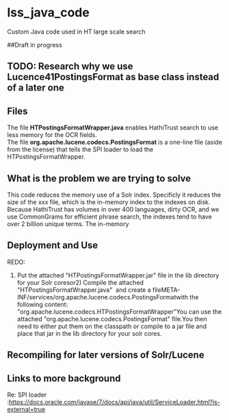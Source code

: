 # lss_java_code
Custom Java code used in HT large scale search

##Draft in progress
## TODO:  Research why we use Lucence41PostingsFormat as base class instead of a later one

## Files
The file **HTPostingsFormatWrapper.java** enables HathiTrust search to use less memory for the OCR fields.  
The file **org.apache.lucene.codecs.PostingsFormat** is a one-line file (aside from the license) that tells the SPI loader to load the HTPostingsFormatWrapper.

## What is the problem we are trying to solve
This code reduces the memory use of a Solr index.  Specificly it reduces the size of the xxx file, which is the in-memory index to the indexes on disk.
Because HathiTrust has volumes in over 400 languages, dirty OCR, and we use CommonGrams for efficient phrase search, the indexes tend to have over 2 billion unique terms.  The in-memory 
## Deployment and Use
REDO:
1) Put the attached "HTPostingsFormatWrapper.jar" file in the lib directory for your Solr coresor2) Compile the attached "HTPostingsFormatWrapper.java"  and create a fileMETA-INF/services/org.apache.lucene.codecs.PostingsFormatwith the following content:	"org.apache.lucene.codecs.HTPostingsFormatWrapper"You can use the attached "org.apache.lucene.codecs.PostingsFormat" file.You then need to either put them on the classpath or compile to a jar file and place that jar in the lib directory for your solr cores.


## Recompiling for later versions of Solr/Lucene


## Links to more background

Re: SPI loader :https://docs.oracle.com/javase/7/docs/api/java/util/ServiceLoader.html?is-external=true
